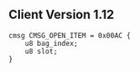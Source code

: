 ## Client Version 1.12

```rust,ignore
cmsg CMSG_OPEN_ITEM = 0x00AC {
    u8 bag_index;    
    u8 slot;    
}

```
